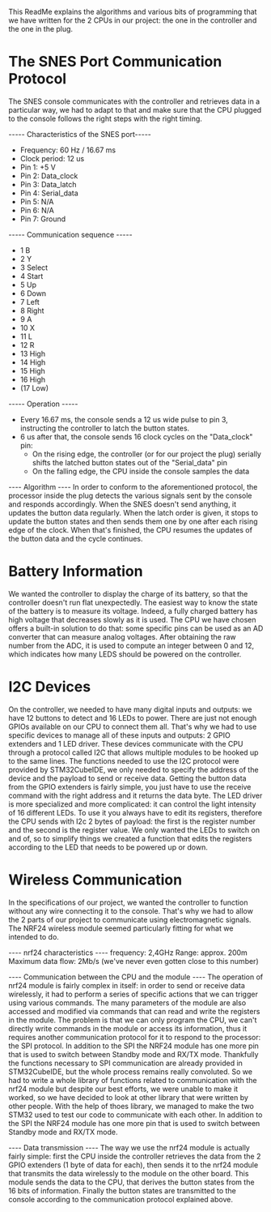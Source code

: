 This ReadMe explains the algorithms and various bits of programming that we have written for the 2 CPUs in our project: the one in the controller and the one in the plug.




# The SNES Port Communication Protocol

The SNES console communicates with the controller and retrieves data in a particular way, we had to adapt to that and make sure that the CPU plugged to the console 
follows the right steps with the right timing.


----- Characteristics of the SNES port-----
- Frequency: 60 Hz / 16.67 ms
- Clock period: 12 us
- Pin 1: +5 V
- Pin 2: Data_clock
- Pin 3: Data_latch
- Pin 4: Serial_data
- Pin 5: N/A
- Pin 6: N/A
- Pin 7: Ground

----- Communication sequence -----
    
- 1     B       
- 2     Y       
- 3     Select  
- 4     Start   
- 5     Up      
- 6     Down    
- 7     Left    
- 8     Right   
- 9     A       
- 10    X       
- 11    L       
- 12    R       
- 13    High    
- 14    High    
- 15    High    
- 16    High    
- (17   Low)     

----- Operation -----
- Every 16.67 ms, the console sends a 12 us wide pulse to pin 3, instructing the controller to latch the button states.
- 6 us after that, the console sends 16 clock cycles on the "Data_clock" pin:
    - On the rising edge, the controller (or for our project the plug) serially shifts the latched button states out of the "Serial_data" pin
    - On the falling edge, the CPU inside the console samples the data

---- Algorithm ----
	In order to conform to the aforementioned protocol, the processor inside the plug detects the various signals sent by the console and responds accordingly.
When the SNES doesn't send anything, it updates the button data regularly. 
When the latch order is given, it stops to update the button states and then sends them one by one after each rising edge of the clock. 
When that's finished, the CPU resumes the updates of the button data and the cycle continues.



# Battery Information

We wanted the controller to display the charge of its battery, so that the controller doesn't run flat unexpectedly. The easiest way to 
know the state of the battery is to measure its voltage. Indeed, a fully charged battery has high voltage that decreases slowly as it is used.
The CPU we have chosen offers a built-in solution to do that: some specific pins can be used as an AD converter that can measure analog voltages.
After obtaining the raw number from the ADC, it is used to compute an integer between 0 and 12, which indicates how many LEDS should be powered on the controller.


# I2C Devices
On the controller, we needed to have many digital inputs and outputs: we have 12 buttons to detect and 16 LEDs to power. There are just 
not enough GPIOs available on our CPU to connect them all. That's why we had to use specific devices to manage all of these inputs and outputs: 
2 GPIO extenders and 1 LED driver.
	These devices communicate with the CPU through a protocol called I2C that allows multiple modules to be hooked up to the same lines.
The functions needed to use the I2C protocol were provided by STM32CubeIDE, we only needed to specify the address of the device and the payload to
send or receive data.
Getting the button data from the GPIO extenders is fairly simple, you just have to use the receive command with the right address and it returns the data byte.
The LED driver is more specialized and more complicated: it can control the light intensity of 16 different LEDs. To use it you always have to edit its registers, 
therefore the CPU sends with I2c 2 bytes of payload: the first is the register number and the second is the register value. We only wanted the LEDs to switch on and of,
so to simplify things we created a function that edits the registers according to the LED that needs to be powered up or down.




# Wireless Communication

In the specifications of our project, we wanted the controller to function without any wire connecting it to the console. That's why we had to 
allow the 2 parts of our project to communicate using electromagnetic signals. The NRF24 wireless module seemed particularly fitting for what we intended to do.

---- nrf24 characteristics ----
frequency: 2,4GHz
Range: approx. 200m
Maximum data flow: 2Mb/s (we've never even gotten close to this number)

---- Communication between the CPU and the module ----
	The operation of nrf24 module is fairly complex in itself: in order to send or receive data wirelessly, it had to perform 
a series of specific actions that we can trigger using various commands. The many parameters of the module are also accessed 
and modified via commands that can read and write the registers in the module.
	The problem is that we can only program the CPU, we can't directly write commands in the module or access its information, thus it requires another communication 
protocol for it to respond to the processor: the SPI protocol. In addition to the SPI the NRF24 module has one more pin that is used to switch between Standby mode 
and RX/TX mode. Thankfully the functions necessary to SPI communication are already provided in STM32CubeIDE, but the whole process remains really convoluted. 
So we had to write a whole library of functions related to communication with the nrf24 module but despite our best efforts, we were unable to make it worked, so we have decided to look at other library that were written by other people.
With the help of thoes library, we managed to make the two STM32 used to test our code to communicate with each other.
In addition to the SPI the NRF24 module has one more pin that is used to switch between Standby mode and RX/TX mode.

---- Data transmission ----
    The way we use the nrf24 module is actually fairly simple: first the CPU inside the controller retrieves the data from the 2 GPIO extenders (1 byte of data for each), 
then sends it to the nrf24 module that transmits the data wirelessly to the module on the other board. This module sends the data to the CPU, that derives the button 
states from the 16 bits of information. Finally the button states are transmitted to the console according to the communication protocol explained above.